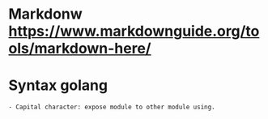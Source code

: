# Markdonw https://www.markdownguide.org/tools/markdown-here/
# Syntax golang
    - Capital character: expose module to other module using.